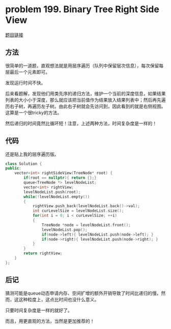 # problem 199. Binary Tree Right Side View

[题目链接](https://leetcode.com/problems/binary-tree-right-side-view/)

## 方法

很简单的一道题，直观想法就是用层序遍历（队列中保留层次信息），每次保留每层最后一个元素即可。

发现运行时间不快。

后来看题解，发现他们用类先序的递归方法，维护一个当前的深度信息，如果结果列表的大小小于深度，那么就应该把当前值作为结果放入结果列表中；然后再先遍历右子树，再遍历左子树。由此右子树就会先访问到，因此看到的就是右侧视图。这算是一个很tricky的方法。

然后递归的时间竟然比循环短！注意，上述两种方法，时间复杂度是一样的！

## 代码

还是贴上我的层序遍历版。

```C++
class Solution {
public:
    vector<int> rightSideView(TreeNode* root) {
        if(root == nullptr){ return {};}
        queue<TreeNode *> levelNodeList;
        vector<int> rightView;
        levelNodeList.push(root);
        while(!levelNodeList.empty())
        {
            rightView.push_back(levelNodeList.back()->val);
            int curLevelSize = levelNodeList.size();
            for(int i = 0; i < curLevelSize; ++i)
            {
                TreeNode *node = levelNodeList.front();
                levelNodeList.pop();
                if(node->left){ levelNodeList.push(node->left); }
                if(node->right){ levelNodeList.push(node->right); }
            }
        }
        return rightView;
    }
};
```

## 后记

猜测可能是queue动态申请内存、空间扩增的额外开销导致了时间比递归的慢。然而，这这种粒度上，这点比时间也没什么意义。

只要时间复杂度是一样的就好了。

而且，用更直观的方法，当然是更加推荐的！